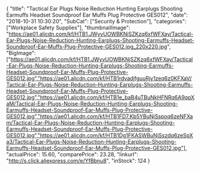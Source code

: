 {
	"title": "Tactical Ear Plugs Noise Reduction Hunting Earplugs Shooting Earmuffs Headset Soundproof Ear Muffs Plug Protective GES012",
	"date": "2018-10-31 10:30:20",
	"SubCat": ["Security & Protection"],
	"categories": ["Workplace Safety Supplies"],
	"thumbnailImage": "https://ae01.alicdn.com/kf/HTB1.JWyvUOWBKNjSZKzq6xfWFXay/Tactical-Ear-Plugs-Noise-Reduction-Hunting-Earplugs-Shooting-Earmuffs-Headset-Soundproof-Ear-Muffs-Plug-Protective-GES012.jpg_220x220.jpg",
	"BigImage": ["https://ae01.alicdn.com/kf/HTB1.JWyvUOWBKNjSZKzq6xfWFXay/Tactical-Ear-Plugs-Noise-Reduction-Hunting-Earplugs-Shooting-Earmuffs-Headset-Soundproof-Ear-Muffs-Plug-Protective-GES012.jpg","https://ae01.alicdn.com/kf/HTB1rdvadjfguuRjy1zeq6z0KFXaV/Tactical-Ear-Plugs-Noise-Reduction-Hunting-Earplugs-Shooting-Earmuffs-Headset-Soundproof-Ear-Muffs-Plug-Protective-GES012.jpg","https://ae01.alicdn.com/kf/HTB1e_baB4uTBuNkHFNRq6A9qpXaM/Tactical-Ear-Plugs-Noise-Reduction-Hunting-Earplugs-Shooting-Earmuffs-Headset-Soundproof-Ear-Muffs-Plug-Protective-GES012.jpg","https://ae01.alicdn.com/kf/HTB1FD7.Kb5YBuNjSspoq6zeNFXam/Tactical-Ear-Plugs-Noise-Reduction-Hunting-Earplugs-Shooting-Earmuffs-Headset-Soundproof-Ear-Muffs-Plug-Protective-GES012.jpg","https://ae01.alicdn.com/kf/HTB1Dg1FKASWBuNjSszdq6zeSpXa3/Tactical-Ear-Plugs-Noise-Reduction-Hunting-Earplugs-Shooting-Earmuffs-Headset-Soundproof-Ear-Muffs-Plug-Protective-GES012.jpg"],
	"actualPrice": 15.60,
	"comparePrice": 23.28,
	"linkurl": "http://s.click.aliexpress.com/e/YfBbnu8",
	"inStock": 124
}

